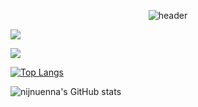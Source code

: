 <div align="center">
  
  ![header](https://capsule-render.vercel.app/api?type=Rect&text=hello%!jeonghee%!)
</div>


<a href="https://www.instagram.com/knowing_j1n/" target="_blank"><img src="https://img.shields.io/badge/knowing_j1n-e08eb9style=social&logo=E4405F&logoColor=000000"/></a>


<img src="https://img.shields.io/badge/github-181717?style=for-the-badge&logo=github&logoColor=white">

[![Top Langs](https://github-readme-stats.vercel.app/api/top-langs/?username=nijnuenna&layout=compact)](https://github.com/anuraghazra/github-readme-stats)

![nijnuenna's GitHub stats](https://github-readme-stats.vercel.app/api?username=nijnuenna&show_icons=true&theme=radical)

</div>
